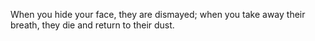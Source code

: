 When you hide your face, they are dismayed; when you take away their breath, they die and return to their dust.

